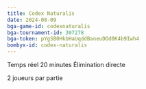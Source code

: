 ```yaml
---
title: Codex Naturalis
date: 2024-08-09
bga-game-id: codexnaturalis
bga-tournament-id: 307278
bga-token: pYgSB0HkbHaUqddBaneuDOd0K4b9Iwh4
bombyx-id: codex-naturalis
---
```


Temps réel 20 minutes Élimination directe

2 joueurs par partie